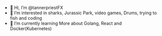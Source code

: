 - 👋 Hi, I’m @tannerpriestFX
- 👀 I’m interested in sharks, Jurassic Park, video games, Drums, trying to fish and coding
- 🌱 I’m currently learning More about Golang, React and Docker(Kubernetes)

<!---
tannerpriestFX/tannerpriestFX is a ✨ special ✨ repository because its `README.md` (this file) appears on your GitHub profile.
You can click the Preview link to take a look at your changes.
--->
